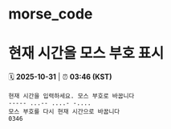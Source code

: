 # morse_code
# 현재 시간을 모스 부호 표시
<!-- MORSE_TIME_START -->
🗓️ **2025-10-31** | ⏰ **03:46 (KST)**

```
현재 시간을 입력하세요. 모스 부호로 바꿉니다
----- ...-- ....- -....
모스 부호를 다시 현재 시간으로 바꿉니다
0346
```
<!-- MORSE_TIME_END -->
